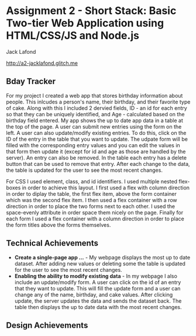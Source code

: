 Assignment 2 - Short Stack: Basic Two-tier Web Application using HTML/CSS/JS and Node.js  
===

Jack Lafond 

http://a2-jacklafond.glitch.me

## Bday Tracker
For my project I created a web app that stores birthday information about people. This inlcudes a person's name, their birthday, and their favorite type of cake. Along with this I included 2 dervied fields, ID - an id for each entry so that they can be uniquely identified, and Age - calculated based on the birthday field entered. My app shows the up to date app data in a table at the top of the page. A user can submit new entries using the form on the left. A user can also update/modify existing entries. To do this, click on the ID of the entry in the table that you want to update. The udpate form will be filled with the corresponding entry values and you can edit the values in that form then update it (except for id and age as those are handled by the server). An entry can also be removed. In the table each entry has a delete button that can be used to remove that entry. After each change to the data, the table is updated for the user to see the most recent changes. 

For CSS I used element, class, and id identifiers. I used multiple nested flex-boxes in order to achieve this layout. I first used a flex with column direction in order to diplay the table, the first flex item, above the form container which was the second flex item. I then used a flex container with a row direction in order to place the two forms next to each other. I used the space-evenly attribute in order space them nicely on the page. Finally for each form I used a flex container with a column direction in order to place the form titles above the forms themselves. 

## Technical Achievements

- **Create a single-page app ...** - My webpage displays the most up to date dataset. After adding new values or deleting some the table is updated for the user to see the most recent changes.
- **Enabling the ability to modify existing data** - In my webpage I also include an update/modify form. A user can click on the id of an entry that they want to update. This will fill the update form and a user can change any of the name, birthday, and cake values. After clicking update, the server updates the data and sends the dataset back. The table then displays the up to date data with the most recent changes.

## Design Achievements


